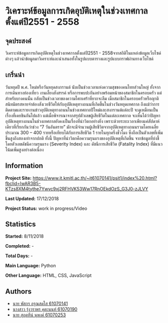 # วิเคราะห์ข้อมูลการเกิดอุบัติเหตุในช่วงเทศกาลตั้งแต่ปี2551 - 2558

## จุดประสงค์

วิเคราะห์ข้อมูลการเกิดอุบัติเหตุในช่วงเทศกาลตั้งแต่ปี2551 - 2558จากสถิติในแหล่งข้อมูลเว็บไซด์ต่างๆ
แล้วนำข้อมูลมาวิเคราะห์และนำเสนอทั้งในรูปแบบตารางและรูปแบบกราฟผ่านทางเว็บไซด์

## เกริ่นนำ

วันหยุดปี พ.ศ. ใหม่หรือวันหยุดสงกรานต์ นับเป็นช่วงเวลาแห่งความสุขของคนไทยส่วนใหญ่ ทั้งจากการเดินทางท่องเที่ยว งานเลี้ยงสังสรรค์ หรือการพบปะกันอย่างพร้อมหน้าของสมาชิกในครอบครัว แต่สำหรับบางคนนั้น กลับเป็นช่วงเวลาของความโศกเศร้าที่ยากจะลืม เมื่อสมาชิกในครอบครัวหรือญาติสนิทมิตรสหายจำต้องสังเวยชีวิตให้กับอุบัติเหตุทางถนนที่เกิดขึ้นในช่วงวันหยุดเทศกาล ถึงแม้ว่าการติดตามและรายงานข่าวอุบัติเหตุทางถนนในช่วงเทศกาลปีใหม่และสงกรานต์แต่ละปี จะดูเหมือนเป็นเรื่องที่เคยชินกันไปแล้ว แต่เมื่อพิจารณาจากสรุปตัวเลขผู้เสียชีวิตในแต่ละเทศกาล จะเห็นได้ว่าปัญหาอุบัติเหตุทางถนนในช่วงเทศกาลยังคงเป็นเรื่องที่น่าวิตกอย่างยิ่ง เพราะด้วยระยะเวลาเพียงแค่สัปดาห์เดียวที่เรียกกันว่าช่วง “7 วันอันตราย” มักจะมีจำนวนผู้เสียชีวิตจากอุบัติเหตุทางถนนรวมโดยเฉลี่ยประมาณ 300 – 400 รายหรือเทียบได้กับการเสียชีวิต 1 รายในทุกครึ่งชั่วโมง ซึ่งถือเป็นตัวเลขที่เพิ่มขึ้นสูงถึงสองเท่าจากปกติ ทั้งนี้ ปัญหาที่น่าวิตกคือความรุนแรงของอุบัติเหตุที่เกิดขึ้น จากข้อมูลที่บ่งชี้โดยตัวเลขดัชนีความรุนแรง (Severity Index) และ ดัชนีการเสียชีวิต (Fatality Index) ที่มีแนวโน้มเพิ่มสูงอย่างต่อเนื่อง

## Information

**Project Site:** https://www.it.kmitl.ac.th/~it61070141/psit1/index%20.html?fbclid=IwAR3B5-KTzs8XM4tythe7Ywvc9xj2RFHVK53Ww17RnOEkdOzS_G3J0-zJLVY

**Last Updated:** 17/12/2018

**Project Status:** work in progress/Video

## Statistics

**Started:** 8/11/2018

**Completed:** -

**Total Days:** -

**Main Language:** Python

**Other Language:** HTML, CSS, JavaScript


## Authors
* [นาย พัสกร อรุณสดใส 61070141](https://github.com/Erongi)
* [นางสาว รุ่งวราพร คุตะนนท์ 61070190](https://github.com/Rungwarapon)
* [นาย สุฤตฑีน์ นุพงค์ 61070253](https://github.com/61070253)
